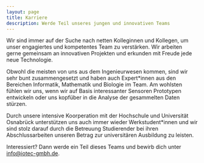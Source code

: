 ```yaml
---
layout: page
title: Karriere
description: Werde Teil unseres jungen und innovativen Teams
---
```


Wir sind immer auf der Suche nach netten Kolleginnen und Kollegen, um unser engagiertes und kompetentes Team zu verstärken.
Wir arbeiten gerne gemeinsam an innovativen Projekten und erkunden mit Freude jede neue Technologie.

Obwohl die meisten von uns aus dem Ingenieurwesen kommen, sind wir sehr bunt zusammengesetzt und haben auch Expert\*innen aus den Bereichen Informatik, Mathematik und Biologie im Team.
Am wohlsten fühlen wir uns, wenn wir auf Basis interessanter Sensoren Prototypen entwickeln oder uns kopfüber in die Analyse der gesammelten Daten stürzen.

Durch unsere intensive Koorperation mit der Hochschule und Universität Osnabrück unterstützen uns auch immer wieder Werkstudent\*innen
und wir sind stolz darauf durch die Betreuung Studierender bei ihren Abschlussarbeiten unseren Betrag zur universitären Ausbildung zu leisten.

Interessiert? Dann werde ein Teil dieses Teams und bewirb dich unter <a href="mailto:info@iotec-gmbh.de">info@iotec-gmbh.de</a>.
